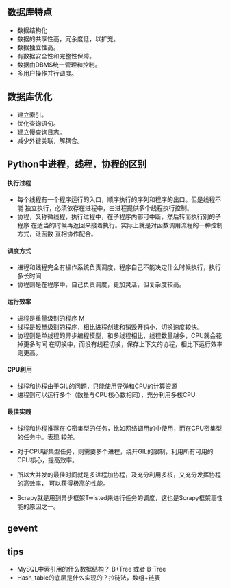 ## 数据库特点
- 数据结构化
- 数据的共享性高，冗余度低，以扩充。
- 数据独立性高。
- 有数据安全性和完整性保障。
- 数据由DBMS统一管理和控制。
- 多用户操作并行调度。

## 数据库优化
- 建立索引。
- 优化查询语句。
- 建立慢查询日志。
- 减少外键关联，解耦合。

## Python中进程，线程，协程的区别
#### 执行过程
- 每个线程有一个程序运行的入口，顺序执行的序列和程序的出口。但是线程不能
独立执行，必须依存在进程中，由进程提供多个线程执行控制。
- 协程，又称微线程，执行过程中，在子程序内部可中断，然后转而执行别的子程序
在适当的时候再返回来接着执行。实际上就是对函数调用流程的一种控制方式，让函数
互相协作配合。
#### 调度方式
- 进程和线程完全有操作系统负责调度，程序自己不能决定什么时候执行，执行多长时间
- 协程则是在程序中，自己负责调度，更加灵活，但复杂度较高。
#### 运行效率
- 进程是重量级别的程序   M
- 线程是轻量级别的程序，相比进程创建和销毁开销小，切换速度较快。
- 协程则是单线程的异步编程模型，和多线程相比，线程数量越多，CPU就会花掉更多时间
在切换中，而没有线程切换，保存上下文的协程，相比下运行效率则更高。
#### CPU利用
- 线程和协程由于GIL的问题，只能使用导弹和CPU的计算资源
- 进程则可以运行多个（数量与CPU核心数相同），充分利用多核CPU
#### 最佳实践
- 线程和协程推荐在IO密集型的任务，比如网络调用的中使用，而在CPU密集型的任务中。表现
较差。
- 对于CPU密集型任务，则需要多个进程，绕开GIL的限制，利用所有可用的CPU核心，提高效率。
- 所以大并发的最佳时间就是多进程加协程，及充分利用多核，又充分发挥协程的高效率，
可以获得极高的性能。

- Scrapy就是用到异步框架Twisted来进行任务的调度，这也是Scrapy框架高性能的原因之一。

## gevent

## tips
- MySQL中索引用的什么数据结构？ B+Tree 或者 B-Tree
- Hash_table的底层是什么实现的？拉链法，数组+链表